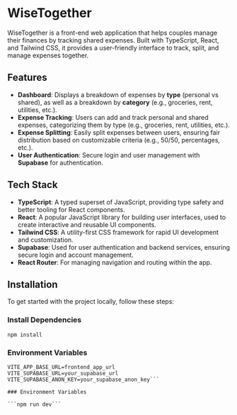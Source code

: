 # WiseTogether

WiseTogether is a front-end web application that helps couples manage their finances by tracking shared expenses. Built with TypeScript, React, and Tailwind CSS, it provides a user-friendly interface to track, split, and manage expenses together.

## Features

- **Dashboard**: Displays a breakdown of expenses by **type** (personal vs shared), as well as a breakdown by **category** (e.g., groceries, rent, utilities, etc.).
- **Expense Tracking**: Users can add and track personal and shared expenses, categorizing them by type (e.g., groceries, rent, utilities, etc.).
- **Expense Splitting**: Easily split expenses between users, ensuring fair distribution based on customizable criteria (e.g., 50/50, percentages, etc.).
- **User Authentication**: Secure login and user management with **Supabase** for authentication.

## Tech Stack

- **TypeScript**: A typed superset of JavaScript, providing type safety and better tooling for React components.
- **React**: A popular JavaScript library for building user interfaces, used to create interactive and reusable UI components.
- **Tailwind CSS**: A utility-first CSS framework for rapid UI development and customization.
- **Supabase**: Used for user authentication and backend services, ensuring secure login and account management.
- **React Router**: For managing navigation and routing within the app.

## Installation

To get started with the project locally, follow these steps:

### Install Dependencies

```npm install```

### Environment Variables

```VITE_API_BASE_URL=backend_api_url
VITE_APP_BASE_URL=frontend_app_url
VITE_SUPABASE_URL=your_supabase_url
VITE_SUPABASE_ANON_KEY=your_supabase_anon_key```

### Environment Variables

```npm run dev```

